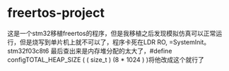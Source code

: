 # freertos-project
这是一个stm32移植freertos的程序，但是我移植之后发现模拟仿真可以正常运行，但是烧写到单片机上就不可以了，程序卡死在LDR RO, =SystemInit。stm32f03c8t6
最后查出来是内存堆分配的太大了，#define configTOTAL_HEAP_SIZE		( ( size_t ) (8 * 1024 ) )将他改成这个就行了

